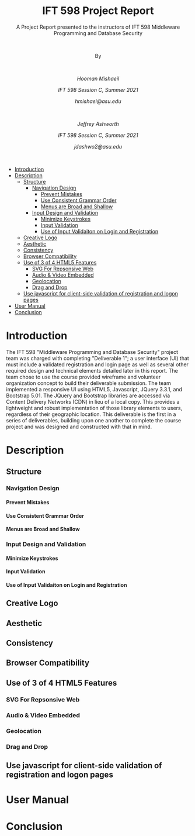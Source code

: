 
<h1 align="center"><strong>IFT 598 Project Report</strong></h1>
<p align="center"> A Project Report presented to the instructors of IFT 598 Middleware Programming and Database Security</p><br>
<p align="center">By</p><br>
<p align="center"><em>Hooman Mishaeil</em></p>
<p align="center"><em>IFT 598 Session C, Summer 2021</em></p>
<p align="center"><em>hmishaei@asu.edu</em></p><br>
<p align="center"><em>Jeffrey Ashworth</em></p>
<p align="center"><em>IFT 598 Session C, Summer 2021</em></p>
<p align="center"><em>jdashwo2@asu.edu </em></p><br>
  
- [Introduction](#introduction)
- [Description](#description)
  - [Structure](#structure)
    - [Navigation Design](#navigation-design)
      - [Prevent Mistakes](#prevent-mistakes)
      - [Use Consistent Grammar Order](#use-consistent-grammar-order)
      - [Menus are Broad and Shallow](#menus-are-broad-and-shallow)
    - [Input Design and Validation](#input-design-and-validation)
      - [Minimize Keystrokes](#minimize-keystrokes)
      - [Input Validation](#input-validation)
      - [Use of Input Validaiton on Login and Registration](#use-of-input-validaiton-on-login-and-registration)
  - [Creative Logo](#creative-logo)
  - [Aesthetic](#aesthetic)
  - [Consistency](#consistency)
  - [Browser Compatibility](#browser-compatibility)
  - [Use of 3 of 4 HTML5 Features](#use-of-3-of-4-html5-features)
    - [SVG For Repsonsive Web](#svg-for-repsonsive-web)
    - [Audio & Video Embedded](#audio--video-embedded)
    - [Geolocation](#geolocation)
    - [Drag and Drop](#drag-and-drop)
  - [Use javascript for client-side validation of registration and logon pages](#use-javascript-for-client-side-validation-of-registration-and-logon-pages)
- [User Manual](#user-manual)
- [Conclusion](#conclusion)

# Introduction    
  <p>The IFT 598 "Middleware Programming and Database Security" project team was charged with completing "Deliverable 1"; a user interface (UI) that must include a validated registration and login page as well as several other required design and technical elements detailed later in this report.  The team chose to use the course provided wireframe and volunteer organization concept to build their deliverable submission.  The team implemented a responsive UI using HTML5, Javascript, JQuery 3.3.1, and Bootstrap 5.01.  The JQuery and Bootstrap libraries are accessed via Content Delivery Networks (CDN) in lieu of a local copy.  This provides a lightweight and robust implementation of those library elements to users, regardless of their geographic location. This deliverable is the first in a series of deliverables, building upon one another to complete the course project and was designed and constructed with that in mind.  </p>

# Description

## Structure

###  Navigation Design

#### Prevent Mistakes

#### Use Consistent Grammar Order

#### Menus are Broad and Shallow

### Input Design and Validation

#### Minimize Keystrokes

#### Input Validation

#### Use of Input Validaiton on Login and Registration

## Creative Logo

## Aesthetic

## Consistency

## Browser Compatibility

## Use of 3 of 4 HTML5 Features

### SVG For Repsonsive Web

### Audio & Video Embedded

### Geolocation

### Drag and Drop

## Use javascript for client-side validation of registration and logon pages

# User Manual

# Conclusion







